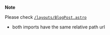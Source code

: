 **Note**

Please check [`/layouts/BlogPost.astro`](https://github.com/kevinzunigacuellar/astro-demo/blob/main/src/layouts/BlogPost.astro)

- both imports have the same relative path url
